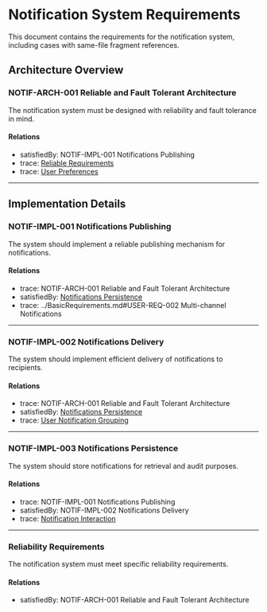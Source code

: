 # Notification System Requirements

This document contains the requirements for the notification system, including cases with same-file fragment references.

## Architecture Overview

### NOTIF-ARCH-001 Reliable and Fault Tolerant Architecture

The notification system must be designed with reliability and fault tolerance in mind.


#### Relations
  * satisfiedBy: NOTIF-IMPL-001 Notifications Publishing
  * trace: [Reliable Requirements](#reliability-requirements)
  * trace: [User Preferences](../BasicRequirements.md#user-req-001-notification-preferences)  

---

## Implementation Details

### NOTIF-IMPL-001 Notifications Publishing

The system should implement a reliable publishing mechanism for notifications.


#### Relations
  * trace: NOTIF-ARCH-001 Reliable and Fault Tolerant Architecture
  * satisfiedBy: [Notifications Persistence](#notif-impl-003-notifications-persistence)
  * trace: ../BasicRequirements.md#USER-REQ-002 Multi-channel Notifications

---

### NOTIF-IMPL-002 Notifications Delivery

The system should implement efficient delivery of notifications to recipients.


#### Relations
  * trace: NOTIF-ARCH-001 Reliable and Fault Tolerant Architecture
  * satisfiedBy: [Notifications Persistence](#notif-impl-003-notifications-persistence)
  * trace: [User Notification Grouping](../BasicRequirements.md#user-req-003-notification-grouping)

---

### NOTIF-IMPL-003 Notifications Persistence

The system should store notifications for retrieval and audit purposes.

#### Relations
  * trace: NOTIF-IMPL-001 Notifications Publishing
  * satisfiedBy: NOTIF-IMPL-002 Notifications Delivery
  * trace: [Notification Interaction](../BasicRequirements.md#user-ux-001-notification-interaction)

---

### Reliability Requirements

The notification system must meet specific reliability requirements.


#### Relations
  * satisfiedBy: NOTIF-ARCH-001 Reliable and Fault Tolerant Architecture
